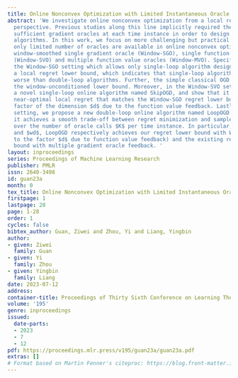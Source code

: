 ```yaml
---
title: Online Nonconvex Optimization with Limited Instantaneous Oracle Feedback
abstract: 'We investigate online nonconvex optimization from a local regret minimization
  perspective. Previous studies along this line implicitly required the access to
  sufficient gradient oracles at each time instance in order to design double-loop
  algorithms. In this work, we focus on more challenging but practical settings where
  only limited number of oracles are available in online nonconvex optimization, including
  window-smoothed single gradient oracle (Window-SGO), single function value oracle
  (Window-SVO) and multiple function value oracles (Window-MVO). Specifically, in
  the Window-SGO setting which allows only single-loop algorithm design, we derive
  a local regret lower bound, which indicates that single-loop algorithms are provably
  worse than double-loop algorithms. Further, the simple classical OGD algorithm achieves
  the window-unconditioned lower bound. Moreover, in the Window-SVO setting, we propose
  a novel single-loop online algorithm named SkipOGD, and show that it achieves a
  near-optimal local regret that matches the Window-SGO regret lower bound up to a
  factor of the dimension $d$ due to the function value feedback. Lastly, in the Window-MVO
  setting, we propose a new double-loop online algorithm named LoopOGD and show that
  it achieves a smooth trade-off between regret minimization and sample complexity
  over the number of oracle calls $K$ per time instance. In particular, with $K=1$
  and $wd$, LoopOGD respectively achieves our regret lower bound with Window-SGO (up
  to the factor $d$ due to function value feedback) and the existing regret lower
  bound with multiple gradient oracle feedback. '
layout: inproceedings
series: Proceedings of Machine Learning Research
publisher: PMLR
issn: 2640-3498
id: guan23a
month: 0
tex_title: Online Nonconvex Optimization with Limited Instantaneous Oracle Feedback
firstpage: 1
lastpage: 28
page: 1-28
order: 1
cycles: false
bibtex_author: Guan, Ziwei and Zhou, Yi and Liang, Yingbin
author:
- given: Ziwei
  family: Guan
- given: Yi
  family: Zhou
- given: Yingbin
  family: Liang
date: 2023-07-12
address: 
container-title: Proceedings of Thirty Sixth Conference on Learning Theory
volume: '195'
genre: inproceedings
issued:
  date-parts:
  - 2023
  - 7
  - 12
pdf: https://proceedings.mlr.press/v195/guan23a/guan23a.pdf
extras: []
# Format based on Martin Fenner's citeproc: https://blog.front-matter.io/posts/citeproc-yaml-for-bibliographies/
---
```

